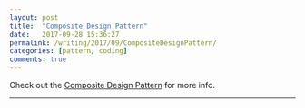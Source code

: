 ```yaml
---
layout: post
title:  "Composite Design Pattern"
date:   2017-09-28 15:36:27
permalink: /writing/2017/09/CompositeDesignPattern/
categories: [pattern, coding]
comments: true
---
```


Check out the [Composite Design Pattern][compositeDesignPattern] for more info.

[compositeDesignPattern]:  http://wiki.c2.com/?CompositePattern

----------